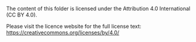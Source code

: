 The content of this folder is licensed under the Attribution 4.0 International (CC BY 4.0).

Please visit the licence website for the full license text: https://creativecommons.org/licenses/by/4.0/
